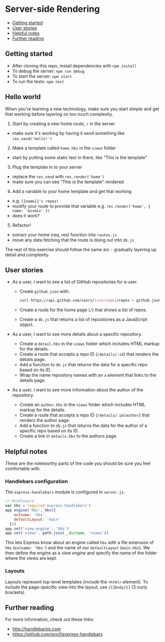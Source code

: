 # Server-side Rendering

* [Getting started](#getting-started)
* [User stories](#user-stories)
* [Helpful notes](#helpful-notes)
* [Further reading](#further-reading)


## Getting started

* After cloning this repo, install dependencies with `npm install`
* To debug the server: `npm run debug`
* To start the server: `npm start`
* To run the tests: `npm test`

## Hello world

When you're learning a new technology, make sure you start simple and get that working before layering on too much complexity.

1. Start by creating a new home route, `/` in the server
  - make sure it's working by having it send something like `res.send('hello!')`
2. Make a template called `home.hbs` in the `views` folder
  - start by putting some static text in there, like "This is the template"
3. Plug the template in to your server
  - replace the `res.send` with `res.render('home')`
  - make sure you can see "This is the template" rendered
4. Add a variable to your home template and get that working
  - e.g. `{{name}}'s repos!`
  - modify your route to provide that variable e.g. `res.render('home', { name: 'mixmix' })`
  - does it work?
5. Refactor!
  - extract your home (req, res) function into `routes.js`
  - move any data fetching that the route is doing out into `db.js`

The rest of this exercise should follow the same arc - gradually layering up detail and complexity.


## User stories

* As a user, I want to see a list of GitHub repositories for a user.
  - Create `github.json` with:

    ```sh
    curl https://api.github.com/users/[username]/repos > github.json
    ```

  - Create a route for the home page (`/`) that shows a list of repos.
  - Create a `db.js` that returns a list of repositories as a JavaScript object.

* As a user, I want to see more details about a specific repository.
  - Create a `detail.hbs` in the `views` folder which includes HTML markup for the details.
  - Create a route that accepts a repo ID (`/details/:id`) that renders the details page.
  - Add a function to `db.js` that returns the data for a specific repo based on its ID.
  - Wrap the name repository names with an `a` element that links to the details page.

* As a user, I want to see more information about the author of the repository.
  - Create an `author.hbs` in the `views` folder which includes HTML markup for the details.
  - Create a route that accepts a repo ID (`/details/:id/author`) that renders the author page.
  - Add a function to `db.js` that returns the data for the author of a specific repo based on its ID.
  - Create a link in `details.hbs` to the authors page.


## Helpful notes

These are the noteworthy parts of the code you should be sure you feel comfortable with.

### Handlebars configuration

The `express-handlebars` module is configured in `server.js`.

```js
// Middleware
var hbs = require('express-handlebars')
app.engine('hbs', hbs({
    extname: 'hbs',
    defaultLayout: 'main'
  }))
app.set('view engine', 'hbs')
app.set('views', path.join(__dirname, 'views'))
```

This lets Express know about an engine called `hbs` with a file extension of `hbs` (`extname: 'hbs'`) and the name of our `defaultLayout` (`main.hbs`). We then define the engine as a _view engine_ and specify the name of the folder where the views are kept.


### Layouts

Layouts represent top-level templates (include the `<html>` element). To include the page-specific view into the layout, use `{{{body}}}` (3 curly brackets).


## Further reading

For more information, check out these links:

* http://handlebarsjs.com
* https://github.com/ericf/express-handlebars

